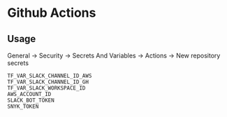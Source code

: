 # Github Actions

## Usage
General -> Security -> Secrets And Variables -> Actions -> New repository secrets 
```
TF_VAR_SLACK_CHANNEL_ID_AWS
TF_VAR_SLACK_CHANNEL_ID_GH
TF_VAR_SLACK_WORKSPACE_ID
AWS_ACCOUNT_ID
SLACK_BOT_TOKEN
SNYK_TOKEN
```